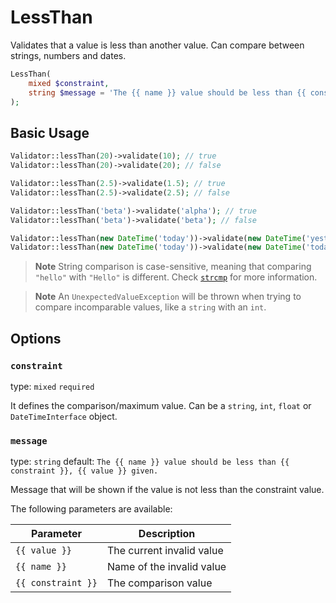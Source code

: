 # LessThan

Validates that a value is less than another value. 
Can compare between strings, numbers and dates.

```php
LessThan(
    mixed $constraint,
    string $message = 'The {{ name }} value should be less than {{ constraint }}, {{ value }} given.'
);
```

## Basic Usage

```php
Validator::lessThan(20)->validate(10); // true
Validator::lessThan(20)->validate(20); // false

Validator::lessThan(2.5)->validate(1.5); // true
Validator::lessThan(2.5)->validate(2.5); // false

Validator::lessThan('beta')->validate('alpha'); // true
Validator::lessThan('beta')->validate('beta'); // false

Validator::lessThan(new DateTime('today'))->validate(new DateTime('yesterday')); // true
Validator::lessThan(new DateTime('today'))->validate(new DateTime('today')); // false
```

> **Note**
> String comparison is case-sensitive, meaning that comparing `"hello"` with `"Hello"` is different.
> Check [`strcmp`](https://www.php.net/manual/en/function.strcmp.php) for more information.

> **Note**
> An `UnexpectedValueException` will be thrown when trying to compare incomparable values, like a `string` with an `int`.

## Options

### `constraint`

type: `mixed` `required`

It defines the comparison/maximum value. 
Can be a `string`, `int`, `float` or `DateTimeInterface` object.

### `message`

type: `string` default: `The {{ name }} value should be less than {{ constraint }}, {{ value }} given.`

Message that will be shown if the value is not less than the constraint value.

The following parameters are available:

| Parameter          | Description               |
|--------------------|---------------------------|
| `{{ value }}`      | The current invalid value |
| `{{ name }}`       | Name of the invalid value |
| `{{ constraint }}` | The comparison value      |